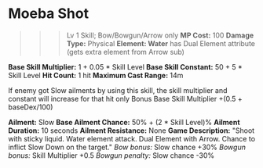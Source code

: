 # __Moeba Shot__ #
>>> Lv 1 Skill; Bow/Bowgun/Arrow only
**MP Cost:** 100
**Damage Type:** Physical
**Element: Water** has Dual Element attribute (gets extra element from Arrow sub)

**Base Skill Multiplier:** 1 + 0.05 * Skill Level
**Base Skill Constant:** 50 + 5 * Skill Level
**Hit Count:** 1 hit
**Maximum Cast Range:** 14m

If enemy got Slow ailments by using this skill, the skill multiplier and constant will increase for that hit only
Bonus Base Skill Multiplier +(0.5 + baseDex/100)

**Ailment:** Slow
**Base Ailment Chance:** 50% + (2 * Skill Level)%
**Ailment Duration:** 10 seconds
**Ailment Resistance:** None
**Game Description:** "Shoot with sticky liquid. Water element attack. Dual Element with Arrow. Chance to inflict Slow Down on the target."
*Bow bonus:* Slow chance +30%
*Bowgun bonus:* Skill Multiplier +0.5
*Bowgun penalty:* Slow chance -30%

